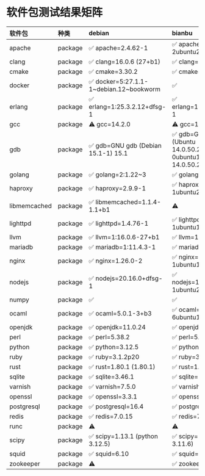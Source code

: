 # 软件包测试结果矩阵

| 软件包 | 种类 | debian | bianbu |
|:------|:-----| :-------| :-------|
| apache | package | ✅ apache=2.4.62-1 | ✅ apache=2.4.57-2ubuntu2.1 |
| clang | package | ✅ clang=16.0.6 (27+b1) | ✅ clang=16.0.6 (15) |
| cmake | package | ✅ cmake=3.30.2 | ✅ cmake=3.27.4 |
| docker | package | ✅ docker=5:27.1.1-1~debian.12~bookworm | ✅  |
| erlang | package | ✅ erlang=1:25.3.2.12+dfsg-1 | ✅ erlang=1:25.2.3+dfsg-1 |
| gcc | package | ⚠️ gcc=14.2.0 | ⚠️ gcc=13.2.0 |
| gdb | package | ✅ gdb=GNU gdb (Debian 15.1-1) 15.1 | ✅ gdb=GNU gdb (Ubuntu 14.0.50.20230907-0ubuntu1-bb1) 14.0.50.20230907-git |
| golang | package | ✅ golang=2:1.22~3 | ✅ golang=2:1.21~2 |
| haproxy | package | ✅ haproxy=2.9.9-1 | ✅ haproxy=2.6.15-1ubuntu2 |
| libmemcached | package | ✅ libmemcached=1.1.4-1.1+b1 | ⚠️  |
| lighttpd | package | ✅ lighttpd=1.4.76-1 | ✅ lighttpd=1.4.69-1ubuntu1 |
| llvm | package | ✅ llvm=1:16.0.6-27+b1 | ✅ llvm=1:15.0.7-10 |
| mariadb | package | ✅ mariadb=1:11.4.3-1 | ✅ mariadb=1:10.11.4-1 |
| nginx | package | ✅ nginx=1.26.0-2 | ✅ nginx=1.24.0-1ubuntu1 |
| nodejs | package | ✅ nodejs=20.16.0+dfsg-1 | ✅ nodejs=18.13.0+dfsg1-1ubuntu2 |
| numpy | package | ✅  | ✅  |
| ocaml | package | ✅ ocaml=5.0.1-3+b3 | ✅ ocaml=4.13.1-6ubuntu1 |
| openjdk | package | ✅ openjdk=11.0.24 | ✅ openjdk=17.0.9 |
| perl | package | ✅ perl=5.38.2 | ✅ perl=5.36.0 |
| python | package | ✅ python=3.12.5 | ✅ python=3.11.6 |
| ruby | package | ✅ ruby=3.1.2p20 | ✅ ruby=3.1.2p20 |
| rust | package | ✅ rust=1.80.1 (1.80.1) | ✅ rust=1.71.1 (1.71.1) |
| sqlite | package | ✅ sqlite=3.46.1 | ✅ sqlite=3.42.0 |
| varnish | package | ✅ varnish=7.5.0 | ✅ varnish=7.1.1 |
| openssl | package | ✅ openssl=3.3.1 | ✅ openssl=3.0.10 |
| postgresql | package | ✅ postgresql=16.4 | ✅ postgresql=15.4 |
| redis | package | ✅ redis=7.0.15 | ✅ redis=7.0.12 |
| runc | package | ⚠️  | ⚠️  |
| scipy | package | ✅ scipy=1.13.1 (python 3.12.5) | ✅ scipy=1.10.1 (python 3.11.6) |
| squid | package | ✅ squid=6.10 | ✅ squid=6.1 |
| zookeeper | package | ⚠️  | ✅ zookeeper=3.9.2 |
